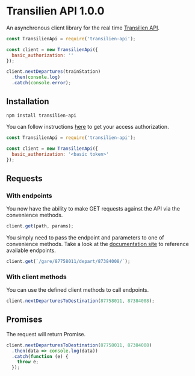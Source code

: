 # Transilien API 1.0.0

An asynchronous client library for the real time [Transilien API](https://ressources.data.sncf.com/explore/dataset/api-temps-reel-transilien/). 

```javascript
const TransilienApi = require('transilien-api');

const client = new TransilienApi({
  basic_authorization: ''
});

client.nextDepartures(trainStation)
  .then(console.log)
  .catch(console.error);
```

## Installation

`npm install transilien-api`

You can follow instructions [here](https://ressources.data.sncf.com/explore/dataset/api-temps-reel-transilien/) to get your access authorization. 

```javascript
const TransilienApi = require('transilien-api');

const client = new TransilienApi({
  basic_authorization: '<basic token>'
});
```

## Requests

### With endpoints

You now have the ability to make GET requests against the API via the convenience methods.

```javascript
client.get(path, params);
```

You simply need to pass the endpoint and parameters to one of convenience methods. Take a look at the [documentation site](https://ressources.data.sncf.com/explore/dataset/api-temps-reel-transilien/) to reference available endpoints.

```javascript
client.get(`/gare/87758011/depart/87384008/`);
```

### With client methods

You can use the defined client methods to call endpoints.

```javascript
client.nextDeparturesToDestination(87758011, 87384008);
```

## Promises

The request will return Promise.


```javascript
client.nextDeparturesToDestination(87758011, 87384008)
  .then(data => console.log(data))
  .catch(function (e) {
    throw e;
  });
```
